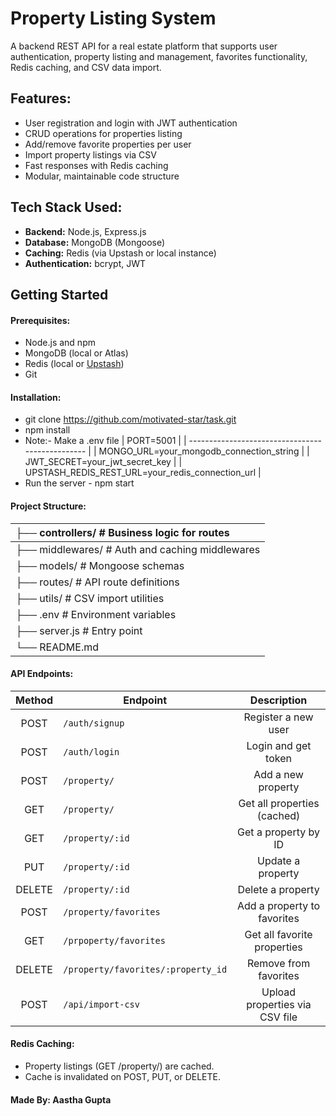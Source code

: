 # Property Listing System

A backend REST API for a real estate platform that supports user authentication, property listing and management, favorites functionality, Redis caching, and CSV data import.

## Features:

* User registration and login with JWT authentication
* CRUD operations for properties listing
* Add/remove favorite properties per user
* Import property listings via CSV
* Fast responses with Redis caching
* Modular, maintainable code structure

## Tech Stack Used:

* **Backend:** Node.js, Express.js
* **Database:** MongoDB (Mongoose)
* **Caching:** Redis (via Upstash or local instance)
* **Authentication:** bcrypt, JWT

## Getting Started

#### Prerequisites:

* Node.js and npm
* MongoDB (local or Atlas)
* Redis (local or [Upstash](https://upstash.com))
* Git

#### Installation:

* git clone https://github.com/motivated-star/task.git
* npm install
* Note:- Make a .env file
  | PORT=5001                                        |
  | ------------------------------------------------ |
  | MONGO_URL=your_mongodb_connection_string         |
  | JWT_SECRET=your_jwt_secret_key                   |
  | UPSTASH_REDIS_REST_URL=your_redis_connection_url |
* Run the server - npm start

#### Project Structure:

| ├── controllers/       # Business logic for routes    |
| :------------------------------------------------------- |
| ├── middlewares/       # Auth and caching middlewares |
| ├── models/            # Mongoose schemas             |
| ├── routes/            # API route definitions        |
| ├── utils/             # CSV import utilities         |
| ├── .env               # Environment variables        |
| ├── server.js          # Entry point                  |
| └── README.md                                         |

#### API Endpoints:

| Method | Endpoint                             |          Description          |
| :----: | ------------------------------------ | :----------------------------: |
|  POST  | `/auth/signup`                     |      Register a new user      |
|  POST  | `/auth/login`                      |      Login and get token      |
|  POST  | `/property/`                       |       Add a new property       |
|  GET  | `/property/`                       |  Get all properties (cached)  |
|  GET  | `/property/:id`                    |      Get a property by ID      |
|  PUT  | `/property/:id`                    |       Update a property       |
| DELETE | `/property/:id`                    |       Delete a property       |
|  POST  | `/property/favorites`              |  Add a property to favorites  |
|  GET  | `/prpoperty/favorites`             |  Get all favorite properties  |
| DELETE | `/property/favorites/:property_id` |     Remove from favorites     |
|  POST  | `/api/import-csv`                  | Upload properties via CSV file |

#### Redis Caching:
* Property listings (GET /property/) are cached.
* Cache is invalidated on POST, PUT, or DELETE.

#### Made By: Aastha Gupta 
